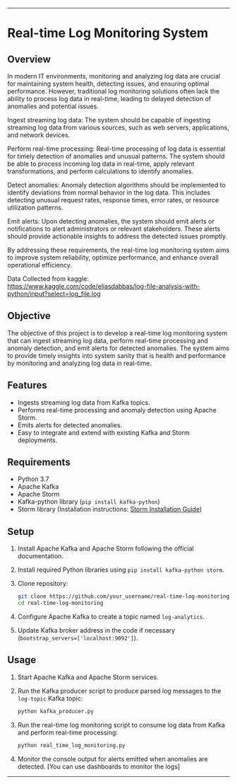 
---
# Real-time Log Monitoring System

## Overview

In modern IT environments, monitoring and analyzing log data are crucial for maintaining system health, detecting issues, and ensuring optimal performance. However, traditional log monitoring solutions often lack the ability to process log data in real-time, leading to delayed detection of anomalies and potential issues.

Ingest streaming log data: The system should be capable of ingesting streaming log data from various sources, such as web servers, applications, and network devices.

Perform real-time processing: Real-time processing of log data is essential for timely detection of anomalies and unusual patterns. The system should be able to process incoming log data in real-time, apply relevant transformations, and perform calculations to identify anomalies.

Detect anomalies: Anomaly detection algorithms should be implemented to identify deviations from normal behavior in the log data. This includes detecting unusual request rates, response times, error rates, or resource utilization patterns.

Emit alerts: Upon detecting anomalies, the system should emit alerts or notifications to alert administrators or relevant stakeholders. These alerts should provide actionable insights to address the detected issues promptly.

By addressing these requirements, the real-time log monitoring system aims to improve system reliability, optimize performance, and enhance overall operational efficiency.

Data Collected from kaggle: https://www.kaggle.com/code/eliasdabbas/log-file-analysis-with-python/input?select=log_file.log 

## Objective

The objective of this project is to develop a real-time log monitoring system that can ingest streaming log data, perform real-time processing and anomaly detection, and emit alerts for detected anomalies. The system aims to provide timely insights into system sanity that is health and performance by monitoring and analyzing log data in real-time.

## Features

- Ingests streaming log data from Kafka topics.
- Performs real-time processing and anomaly detection using Apache Storm.
- Emits alerts for detected anomalies.
- Easy to integrate and extend with existing Kafka and Storm deployments.

## Requirements

- Python 3.7
- Apache Kafka
- Apache Storm
- Kafka-python library (`pip install kafka-python`)
- Storm library (Installation instructions: [Storm Installation Guide](https://storm.apache.org/releases/2.2.0/Setting-up-development-environment.html))

## Setup

1. Install Apache Kafka and Apache Storm following the official documentation.
2. Install required Python libraries using `pip install kafka-python storm`.
3. Clone repository:

    ```bash
    git clone https://github.com/your_username/real-time-log-monitoring.git
    cd real-time-log-monitoring
    ```

4. Configure Apache Kafka to create a topic named `log-analytics`.
5. Update Kafka broker address in the code if necessary (`bootstrap_servers=['localhost:9092']`).

## Usage

1. Start Apache Kafka and Apache Storm services.
2. Run the Kafka producer script to produce parsed log messages to the `log-topic` Kafka topic:

    ```bash
    python kafka_producer.py
    ```

3. Run the real-time log monitoring script to consume log data from Kafka and perform real-time processing:

    ```bash
    python real_time_log_monitoring.py
    ```

4. Monitor the console output for alerts emitted when anomalies are detected. [You can use dashboards to monitor the logs]
---
